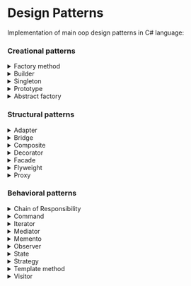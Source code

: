 # Design Patterns
Implementation of main oop design patterns in C# language:

### Creational patterns

<details>
  <summary>Factory method</summary>
  
  ![Factory method](https://github.com/chocolatapie/Design-Patterns/blob/master/Images/FactoryMethod.jpg)
  
</details>

<details>
  <summary>Builder</summary>
  
  ![Builder](https://github.com/chocolatapie/Design-Patterns/blob/master/Images/Builder.jpg)
  
</details>

<details>
  <summary>Singleton</summary>
  
  ![Singleton](https://github.com/chocolatapie/Design-Patterns/blob/master/Images/Singleton.jpg)
  
</details>

<details>
  <summary>Prototype</summary>
  
  ![Prototype](https://github.com/chocolatapie/Design-Patterns/blob/master/Images/Prototype.jpg)
  
</details>

<details>
  <summary>Abstract factory</summary>
  
  ![Abstract factory](https://github.com/chocolatapie/Design-Patterns/blob/master/Images/AbstractFactory.jpg)
  
</details>

### Structural patterns

<details>
  <summary>Adapter</summary>
</details>

<details>
  <summary>Bridge</summary>
</details>

<details>
  <summary>Composite</summary>
</details>

<details>
  <summary>Decorator</summary>
</details>

<details>
  <summary>Facade</summary>
</details>

<details>
  <summary>Flyweight</summary>
</details>

<details>
  <summary>Proxy</summary>
</details>

### Behavioral patterns

<details>
  <summary>Chain of Responsibility</summary>
</details>

<details>
  <summary>Command</summary>
</details>

<details>
  <summary>Iterator</summary>
</details>

<details>
  <summary>Mediator</summary>
</details>

<details>
  <summary>Memento</summary>
</details>

<details>
  <summary>Observer</summary>
</details>

<details>
  <summary>State</summary>
</details>

<details>
  <summary>Strategy</summary>
</details>

<details>
  <summary>Template method</summary>
</details>

<details>
  <summary>Visitor</summary>
</details>
